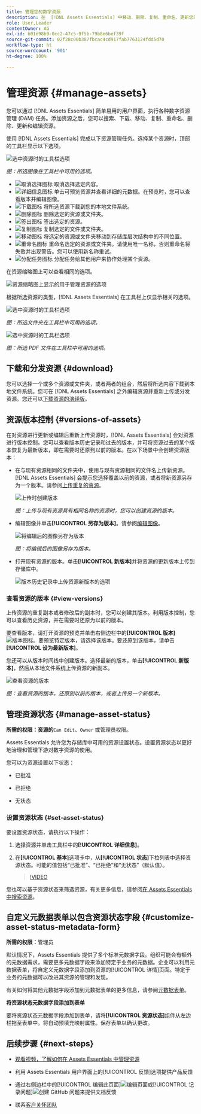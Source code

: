 ```yaml
---
title: 管理您的数字资源
description: 在  [!DNL Assets Essentials] 中移动、删除、复制、重命名、更新您的资源和进行版本控制。
role: User,Leader
contentOwner: AG
exl-id: b01e98b9-0cc2-47c5-9f5b-79b8e6bef39f
source-git-commit: 02f28c00b387fbcac4cd917fab7763124fdd5d70
workflow-type: ht
source-wordcount: '901'
ht-degree: 100%

---
```


# 管理资源 {#manage-assets}

您可以通过 [!DNL Assets Essentials] 简单易用的用户界面，执行各种数字资源管理 (DAM) 任务。添加资源之后，您可以搜索、下载、移动、复制、重命名、删除、更新和编辑资源。

使用 [!DNL Assets Essentials] 完成以下资源管理任务。选择某个资源时，顶部的工具栏显示以下选项。

![选中资源时的工具栏选项](assets/toolbar-image-selected.png)

*图：所选图像在工具栏中可用的选项。*

* ![取消选择图标](assets/do-not-localize/close-icon.png) 取消选择选定内容。
* ![详细信息图标](assets/do-not-localize/edit-in-icon.png) 单击可预览资源并查看详细的元数据。在预览时，您可以查看版本并编辑图像。
* ![下载图标](assets/do-not-localize/download-icon.png) 将所选资源下载到您的本地文件系统。
* ![删除图标](assets/do-not-localize/delete-icon.png) 删除选定的资源或文件夹。
* ![签出图标](assets/do-not-localize/checkout-icon.png) 签出选定的资源。
* ![复制图标](assets/do-not-localize/copy-icon.png) 复制选定的文件或文件夹。
* ![移动图标](assets/do-not-localize/move-icon.png) 将选定的资源或文件夹移动到存储库层次结构中的不同位置。
* ![重命名图标](assets/do-not-localize/rename-icon.png) 重命名选定的资源或文件夹。请使用唯一名称，否则重命名将失败并出现警告。您可以使用新名称重试。
* ![分配任务图标](assets/do-not-localize/review-delegate-icon.png) 分配任务给其他用户来协作处理某个资源。

在资源缩略图上可以查看相同的选项。

![资源缩略图上显示的用于管理资源的选项](assets/options-on-thumbnail.png)

根据所选资源的类型，[!DNL Assets Essentials] 在工具栏上仅显示相关的选项。

![选中资源时的工具栏选项](assets/toolbar-folder-selected.png)

*图：所选文件夹在工具栏中可用的选项。*

![选中资源时的工具栏选项](assets/toolbar-pdf-selected.png)

*图：所选 PDF 文件在工具栏中可用的选项。*

## 下载和分发资源 {#download}

您可以选择一个或多个资源或文件夹，或者两者的组合，然后将所选内容下载到本地文件系统。您可在 [!DNL Assets Essentials] 之外编辑资源并重新上传或分发资源。您还可以[下载资源的演绎版](/help/add-delete.md#renditions)。

## 资源版本控制 {#versions-of-assets}

<!-- 
TBD: query for engineering: How many versions are maintained. What happens when we reach that limit? Are old versions automatically removed? -->

在对资源进行更新或编辑后重新上传资源时，[!DNL Assets Essentials] 会对资源进行版本控制。您可以查看版本历史记录和过去的版本，并可将资源过去的某个版本恢复为最新版本，即在需要时还原到以前的版本。在以下场景中会创建资源版本：

* 在与现有资源相同的文件夹中，使用与现有资源相同的文件名上传新资源。[!DNL Assets Essentials] 会提示您选择覆盖以前的资源，或者将新资源另存为一个版本。请参阅[上传重复的资源](/help/add-delete.md#resolve-upload-fails)。

   ![上传时创建版本](assets/uploads-manage-duplicates.png)

   *图：上传与现有资源具有相同名称的资源时，您可以创建资源的版本。*

* 编辑图像并单击&#x200B;**[!UICONTROL 另存为版本]**。请参阅[编辑图像](/help/edit-images.md)。

   ![将编辑后的图像另存为版本](assets/edit-image2.png)

   *图：将编辑后的图像另存为版本。*

* 打开现有资源的版本。单击&#x200B;**[!UICONTROL 新版本]**&#x200B;并将资源的更新版本上传到存储库中。

   ![版本历史记录中上传资源新版本的选项](assets/view-asset-versions2.png)

### 查看资源的版本 {#view-versions}

上传资源的重复副本或者修改后的副本时，您可以创建其版本。利用版本控制，您可以查看历史资源，并在需要时还原为以前的版本。

要查看版本，请打开资源的预览并单击右侧边栏中的&#x200B;**[!UICONTROL 版本]** ![版本图标](assets/do-not-localize/versions-clock-icon.png)。要预览特定版本，请选择该版本。要还原到该版本，请单击&#x200B;**[!UICONTROL 设为最新版本]**。

您还可以从版本时间线中创建版本。选择最新的版本，单击&#x200B;**[!UICONTROL 新版本]**，然后从本地文件系统上传资源的新副本。

![查看资源的版本](assets/view-asset-versions1.png)

*图：查看资源的版本，还原到以前的版本，或者上传另一个新版本。*

## 管理资源状态 {#manage-asset-status}

**所需的权限：资源的**`Can Edit`、`Owner` 或管理员权限。

Assets Essentials 允许您为存储库中可用的资源设置状态。设置资源状态以更好地治理和管理下游对数字资源的使用。

您可以为资源设置以下状态：

* 已批准

* 已拒绝

* 无状态

### 设置资源状态 {#set-asset-status}

要设置资源状态，请执行以下操作：

1. 选择资源并单击工具栏中的&#x200B;**[!UICONTROL 详细信息]**。

1. 在&#x200B;**[!UICONTROL 基本]**&#x200B;选项卡中，从&#x200B;**[!UICONTROL 状态]**&#x200B;下拉列表中选择资源状态。可能的值包括“已批准”、“已拒绝”和“无状态”（默认值）。

   >[!VIDEO](https://video.tv.adobe.com/v/342495)

<!--

### Set asset expiration date {#set-asset-expiration-date}

To set asset expiration date:

1. Select the asset, and click **[!UICONTROL Details]** in the toolbar.

1. In the **[!UICONTROL Basic]** tab, set the expiration date for the asset using the  **[!UICONTROL Expiration date]** field.

The `Expired` asset card indicator overrides the `Approved` or `Rejected` indicator set for an asset.

-->

您也可以基于资源状态来筛选资源，有关更多信息，请参阅[在 Assets Essentials 中搜索资源](search.md)。

## 自定义元数据表单以包含资源状态字段 {#customize-asset-status-metadata-form}

**所需的权限：**&#x200B;管理员

默认情况下，Assets Essentials 提供了多个标准元数据字段。组织可能会有额外的元数据需求，需要更多元数据字段来添加特定于业务的元数据。企业可以利用元数据表单，将自定义元数据字段添加到资源的[!UICONTROL 详情]页面。特定于业务的元数据可以改进其资源的管理和发现。

有关如何将其他元数据字段添加到元数据表单的更多信息，请参阅[元数据表单](metadata.md##metadata-forms)。

**将资源状态元数据字段添加到表单**

要将资源状态元数据字段添加到表单，请将&#x200B;**[!UICONTROL 资源状态]**&#x200B;组件从左边栏拖至表单中。将自动预填充映射属性。保存表单以确认更改。

<!--

**Add Expiration Date metadata field to the form**

To add Expiration Date metadata field to the form,  drag **[!UICONTROL Date]** component from the left rail to the form. Specify **Expiration Date** as the label and `pur:expirationDate` as the mapping property. Save the form to confirm the changes.

-->

## 后续步骤 {#next-steps}

* [观看视频，了解如何在 Assets Essentials 中管理资源](https://experienceleague.adobe.com/docs/experience-manager-learn/assets-essentials/basics/managing.html)

* 利用 Assets Essentials 用户界面上的[!UICONTROL 反馈]选项提供产品反馈

* 通过右侧边栏中的[!UICONTROL 编辑此页面]![编辑页面](assets/do-not-localize/edit-page.png)或[!UICONTROL 记录问题]![创建 GitHub 问题](assets/do-not-localize/github-issue.png)来提供文档反馈

* 联系[客户关怀团队](https://experienceleague.adobe.com/?support-solution=General#support)




